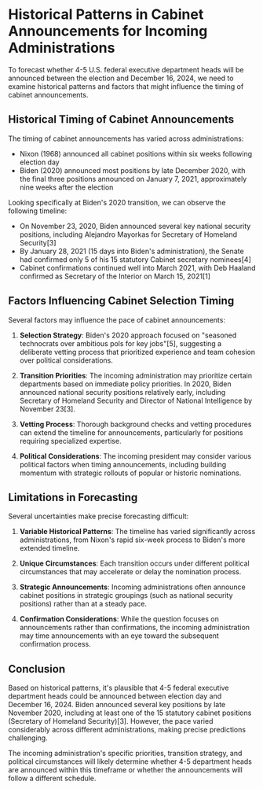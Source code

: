 # Historical Patterns in Cabinet Announcements for Incoming Administrations

To forecast whether 4-5 U.S. federal executive department heads will be announced between the election and December 16, 2024, we need to examine historical patterns and factors that might influence the timing of cabinet announcements.

## Historical Timing of Cabinet Announcements

The timing of cabinet announcements has varied across administrations:

- Nixon (1968) announced all cabinet positions within six weeks following election day
- Biden (2020) announced most positions by late December 2020, with the final three positions announced on January 7, 2021, approximately nine weeks after the election

Looking specifically at Biden's 2020 transition, we can observe the following timeline:

- On November 23, 2020, Biden announced several key national security positions, including Alejandro Mayorkas for Secretary of Homeland Security[3]
- By January 28, 2021 (15 days into Biden's administration), the Senate had confirmed only 5 of his 15 statutory Cabinet secretary nominees[4]
- Cabinet confirmations continued well into March 2021, with Deb Haaland confirmed as Secretary of the Interior on March 15, 2021[1]

## Factors Influencing Cabinet Selection Timing

Several factors may influence the pace of cabinet announcements:

1. **Selection Strategy**: Biden's 2020 approach focused on "seasoned technocrats over ambitious pols for key jobs"[5], suggesting a deliberate vetting process that prioritized experience and team cohesion over political considerations.

2. **Transition Priorities**: The incoming administration may prioritize certain departments based on immediate policy priorities. In 2020, Biden announced national security positions relatively early, including Secretary of Homeland Security and Director of National Intelligence by November 23[3].

3. **Vetting Process**: Thorough background checks and vetting procedures can extend the timeline for announcements, particularly for positions requiring specialized expertise.

4. **Political Considerations**: The incoming president may consider various political factors when timing announcements, including building momentum with strategic rollouts of popular or historic nominations.

## Limitations in Forecasting

Several uncertainties make precise forecasting difficult:

1. **Variable Historical Patterns**: The timeline has varied significantly across administrations, from Nixon's rapid six-week process to Biden's more extended timeline.

2. **Unique Circumstances**: Each transition occurs under different political circumstances that may accelerate or delay the nomination process.

3. **Strategic Announcements**: Incoming administrations often announce cabinet positions in strategic groupings (such as national security positions) rather than at a steady pace.

4. **Confirmation Considerations**: While the question focuses on announcements rather than confirmations, the incoming administration may time announcements with an eye toward the subsequent confirmation process.

## Conclusion

Based on historical patterns, it's plausible that 4-5 federal executive department heads could be announced between election day and December 16, 2024. Biden announced several key positions by late November 2020, including at least one of the 15 statutory cabinet positions (Secretary of Homeland Security)[3]. However, the pace varied considerably across different administrations, making precise predictions challenging.

The incoming administration's specific priorities, transition strategy, and political circumstances will likely determine whether 4-5 department heads are announced within this timeframe or whether the announcements will follow a different schedule.